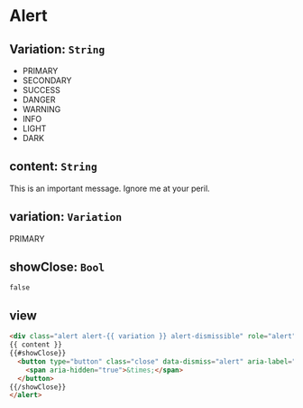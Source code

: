 # Alert

## Variation: `String`

- PRIMARY
- SECONDARY
- SUCCESS
- DANGER
- WARNING
- INFO
- LIGHT
- DARK

## content: `String`

This is an important message. Ignore me at your peril.

## variation: `Variation`

PRIMARY

## showClose: `Bool`

`false`

## view

```html
<div class="alert alert-{{ variation }} alert-dismissible" role="alert">
{{ content }}
{{#showClose}}
  <button type="button" class="close" data-dismiss="alert" aria-label="Close">
    <span aria-hidden="true">&times;</span>
  </button>
{{/showClose}}
</alert>
```

